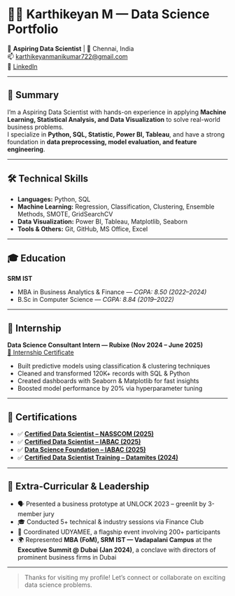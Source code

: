 # 👨‍💻 Karthikeyan M — Data Science Portfolio

🎯 **Aspiring Data Scientist** | 📍 Chennai, India  
📫 karthikeyanmanikumar722@gmail.com                         
🔗 [LinkedIn](https://www.linkedin.com/in/karthikeyan-manikumar/)

---

## 🧠 Summary

I’m a Aspiring Data Scientist with hands-on experience in applying **Machine Learning, Statistical Analysis, and Data Visualization** to solve real-world business problems.  
I specialize in **Python, SQL, Statistic, Power BI, Tableau**, and have a strong foundation in **data preprocessing, model evaluation, and feature engineering**.

---

## 🛠️ Technical Skills

- **Languages:** Python, SQL  
- **Machine Learning:** Regression, Classification, Clustering, Ensemble Methods, SMOTE, GridSearchCV  
- **Data Visualization:** Power BI, Tableau, Matplotlib, Seaborn  
- **Tools & Others:** Git, GitHub, MS Office, Excel  

---

## 🎓 Education

**SRM IST**  
- MBA in Business Analytics & Finance — *CGPA: 8.50 (2022–2024)*  
- B.Sc in Computer Science — *CGPA: 8.84 (2019–2022)*

---

## 🏢 Internship

**Data Science Consultant Intern — Rubixe (Nov 2024 – June 2025)**  
[📜 Internship Certificate](https://s3uploadobject.s3.amazonaws.com/erp_webinar_certificate/erp_enroll_certificate/RX1754572132.pdf )
- Built predictive models using classification & clustering techniques  
- Cleaned and transformed 120K+ records with SQL & Python  
- Created dashboards with Seaborn & Matplotlib for fast insights  
- Boosted model performance by 20% via hyperparameter tuning  

---

## 🏅 Certifications

- ✅ [**Certified Data Scientist – NASSCOM (2025)**](https://fsp-assessment-certificates.s3.ap-southeast-1.amazonaws.com/%27/s3/buckets/fsp-assessment-certificates%27/Karthikeyan%2BM_7wqhli5bls.pdf.pdf)   
- ✅ [**Certified Data Scientist – IABAC (2025)**](https://drive.google.com/file/d/1o5Zr2zjjnFX6ACRbP6eXZqNKdhmaJra9/view)  
- ✅ [**Data Science Foundation – IABAC (2025)**](https://drive.google.com/file/d/1A2y9VkqoEpTISSY5PVIeZq6X-yH1hSLj/view)  
- ✅ [**Certified Data Scientist Training – Datamites (2024)**](https://s3uploadobject.s3.amazonaws.com/erp_webinar_certificate/erp_enroll_certificate/COCMPL25021717397761988580.pdf)  

---

## 🧩 Extra-Curricular & Leadership  

- 🗣️ Presented a business prototype at UNLOCK 2023 – greenlit by 3-member jury  
- 🎓 Conducted 5+ technical & industry sessions via Finance Club  
- 🎉 Coordinated UDYAMEE, a flagship event involving 200+ participants  
- 🌍 Represented **MBA (FoM), SRM IST — Vadapalani Campus** at the **Executive Summit @ Dubai (Jan 2024)**, a conclave with directors of prominent business firms in Dubai  

---

> Thanks for visiting my profile! Let’s connect or collaborate on exciting data science problems.
